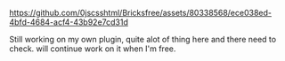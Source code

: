 
https://github.com/0jscsshtml/Bricksfree/assets/80338568/ece038ed-4bfd-4684-acf4-43b92e7cd31d

Still working on my own plugin, quite alot of thing here and there need to check. will continue work on it when I'm free.
